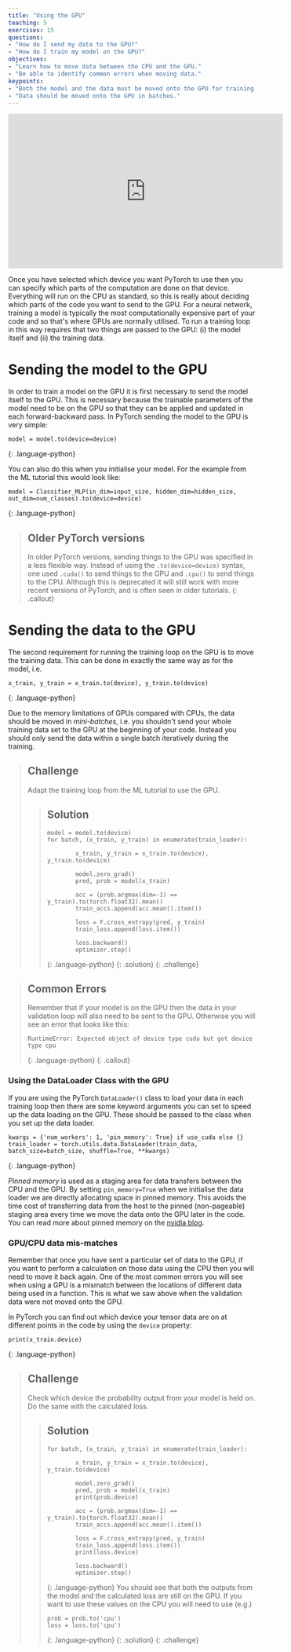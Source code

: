 ```yaml
---
title: "Using the GPU"
teaching: 5
exercises: 15
questions:
- "How do I send my data to the GPU?"
- "How do I train my model on the GPU?"
objectives:
- "Learn how to move data between the CPU and the GPU."
- "Be able to identify common errors when moving data."
keypoints:
- "Both the model and the data must be moved onto the GPU for training."
- "Data should be moved onto the GPU in batches."
---
```



<iframe width="560" height="315" src="https://www.youtube.com/embed/9bdP7DaHJYI" frameborder="0" allow="accelerometer; autoplay; clipboard-write; encrypted-media; gyroscope; picture-in-picture" allowfullscreen></iframe>


Once you have selected which device you want PyTorch to use then you can specify which parts of the computation are done on that device. Everything will run on the CPU as standard, so this is really about deciding which parts of the code you want to send to the GPU. For a neural network, training a model is typically the most computationally expensive part of your code and so that's where GPUs are normally utilised. To run a training loop in this way requires that two things are passed to the GPU: (i) the model itself and (ii) the training data.


# Sending the model to the GPU

In order to train a model on the GPU it is first necessary to send the model itself to the GPU. This is necessary because the trainable parameters of the model need to be on the GPU so that they can be applied and updated in each forward-backward pass. In PyTorch sending the model to the GPU is very simple:

~~~
model = model.to(device=device)
~~~
{: .language-python}

You can also do this when you initialise your model. For the example from the ML tutorial this would look like:

~~~
model = Classifier_MLP(in_dim=input_size, hidden_dim=hidden_size, out_dim=num_classes).to(device=device)
~~~
{: .language-python}

> ## Older PyTorch versions
> In older PyTorch versions, sending things to the GPU was specified in a less flexible way. Instead of using the `.to(device=device)` syntax, one used `.cuda()` to send things to the GPU and `.cpu()` to send things to the CPU. Although this is deprecated it will still work with more recent versions of PyTorch, and is often seen in older tutorials.
{: .callout}

# Sending the data to the GPU

The second requirement for running the training loop on the GPU is to move the training data. This can be done in exactly the same way as for the model, i.e.

~~~
x_train, y_train = x_train.to(device), y_train.to(device)
~~~
{: .language-python}

Due to the memory limitations of GPUs compared with CPUs, the data should be moved in *mini-batches*, i.e. you shouldn't send your whole training data set to the GPU at the beginning of your code. Instead you should only send the data within a single batch iteratively during the training.

> ## Challenge
> Adapt the training loop from the ML tutorial to use the GPU.
>
> > ## Solution
> >
> > ~~~
> > model = model.to(device)
> > for batch, (x_train, y_train) in enumerate(train_loader):
> >
> >         x_train, y_train = x_train.to(device), y_train.to(device)
> >
> >         model.zero_grad()
> >         pred, prob = model(x_train)
> >
> >         acc = (prob.argmax(dim=-1) == y_train).to(torch.float32).mean()
> >         train_accs.append(acc.mean().item())
> >
> >         loss = F.cross_entropy(pred, y_train)
> >         train_loss.append(loss.item())
> >
> >         loss.backward()
> >         optimizer.step()
> > ~~~
> > {: .language-python}
> {: .solution}
{: .challenge}

> ## Common Errors
> Remember that if your model is on the GPU then the data in your validation loop will also need to be sent to the GPU. Otherwise you will see an error that looks like this:
>
> ~~~
> RuntimeError: Expected object of device type cuda but got device type cpu
> ~~~
> {: .language-python}
{: .callout}

### Using the DataLoader Class with the GPU

If you are using the PyTorch `DataLoader()` class to load your data in each training loop then there are some keyword arguments you can set to speed up the data loading on the GPU. These should be passed to the class when you set up the data loader.

~~~
kwargs = {'num_workers': 1, 'pin_memory': True} if use_cuda else {}
train_loader = torch.utils.data.DataLoader(train_data, batch_size=batch_size, shuffle=True, **kwargs)
~~~
{: .language-python}

*Pinned memory* is used as a staging area for data transfers between the CPU and the GPU. By setting `pin_memory=True` when we initialise the data loader we are directly allocating space in pinned memory. This avoids the time cost of transferring data from the host to the pinned (non-pageable) staging area every time we move the data onto the GPU later in the code. You can read more about pinned memory on the [nvidia blog](https://developer.nvidia.com/blog/how-optimize-data-transfers-cuda-cc/).

### GPU/CPU data mis-matches

Remember that once you have sent a particular set of data to the GPU, if you want to perform a calculation on those data using the CPU then you will need to move it back again. One of the most common errors you will see when using a GPU is a mismatch between the locations of different data being used in a function. This is what we saw above when the validation data were not moved onto the GPU.

In PyTorch you can find out which device your tensor data are on at different points in the code by using the `device` property:

~~~
print(x_train.device)
~~~
{: .language-python}

> ## Challenge
> Check which device the probability output from your model is held on. Do the same with the calculated loss.
>
> > ## Solution
> >
> > ~~~
> > for batch, (x_train, y_train) in enumerate(train_loader):
> >
> >         x_train, y_train = x_train.to(device), y_train.to(device)
> >
> >         model.zero_grad()
> >         pred, prob = model(x_train)
> >         print(prob.device)
> >
> >         acc = (prob.argmax(dim=-1) == y_train).to(torch.float32).mean()
> >         train_accs.append(acc.mean().item())
> >
> >         loss = F.cross_entropy(pred, y_train)
> >         train_loss.append(loss.item())
> >         print(loss.device)
> >
> >         loss.backward()
> >         optimizer.step()
> > ~~~
> > {: .language-python}
> > You should see that both the outputs from the model and the calculated loss are still on the GPU. If you want to use these values on the CPU you will need to use (e.g.)
> > ~~~
> > prob = prob.to('cpu')
> > loss = loss.to('cpu')
> > ~~~
> > {: .language-python}
> {: .solution}
{: .challenge}
